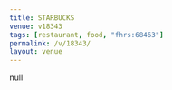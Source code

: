```yaml
---
title: STARBUCKS
venue: v18343
tags: [restaurant, food, "fhrs:68463"]
permalink: /v/18343/
layout: venue
---
```

null